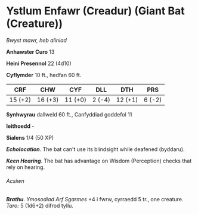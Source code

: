 # Ystlum Enfawr (Creadur) (Giant Bat (Creature))

*Bwyst mawr, heb aliniad*

**Anhawster Curo** 13

**Heini Presennol** 22 (4d10)

**Cyflymder** 10 ft., hedfan 60 ft.

| CRF     | CHW     | CYF     | DLL    | DTH     | PRS    |
|---------|---------|---------|--------|---------|--------|
| 15 (+2) | 16 (+3) | 11 (+0) | 2 (-4) | 12 (+1) | 6 (-2) |

**Synhwyrau** dallweld 60 ft., Canfyddiad goddefol 11

**Ieithoedd** -

**Sialens** 1/4 (50 XP)

***Echolocation***. The bat can't use its blindsight while deafened (byddaru).

***Keen Hearing***. The bat has advantage on Wisdom (Perception) checks that rely on hearing.

###### Acsiwn

***Brathu***. *Ymosodiad Arf Sgarmes* +4 i fwrw, cyrraedd 5 tr., one creature. *Taro:* 5 (1d6+2) difrod tyllu.